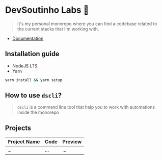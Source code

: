 #  DevSoutinho Labs 🔬
>  It's my personal monorepo where you can find a codebase related to the current stacks that I'm working with.

- [Documentation](https://www.notion.so/omariosouto/DevSoutinho-Labs-c426fd348ab24651afb11a7e911f6a0f)


## Installation guide

- NodeJS LTS
- Yarn 

```sh
yarn install && yarn setup
```

## How to use `dscli`?
> `dscli` is a command line tool that help you to work with automations inside the monorepo


## Projects

| Project Name | Code | Preview |
| --- | --- | --- |
| ... | ... | ... |
